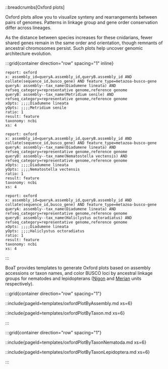 ::breadcrumbs[Oxford plots]

Oxford plots allow you to visualize synteny and rearrangements between pairs of genomes. Patterns in linkage group and gene order conservation differ across lineages.

As the distance between species increases for these cnidarians, fewer shared genes remain in the same order and orientation, though remnants of ancestral chromosomes persist. Such plots help uncover genomic architecture evolution.

:::grid{container direction="row" spacing="1" inline}

```report
report: oxford
x: assembly_id=queryA.assembly_id,queryB.assembly_id AND collate(sequence_id,busco_gene) AND feature_type=metazoa-busco-gene
queryA: assembly--tax_name(Diadumene lineata) AND refseq_category=representative genome,reference genome
queryB: assembly--tax_name(Metridium senile) AND refseq_category=representative genome,reference genome
xOpts: ;;;;Diadumene lineata
yOpts: ;;;;Metridium senile
ratio: 1
result: feature
taxonomy: ncbi
xs: 4
```

```report
report: oxford
x: assembly_id=queryA.assembly_id,queryB.assembly_id AND collate(sequence_id,busco_gene) AND feature_type=metazoa-busco-gene
queryA: assembly--tax_name(Diadumene lineata) AND refseq_category=representative genome,reference genome
queryB: assembly--tax_name(Nematostella vectensis) AND refseq_category=representative genome,reference genome
xOpts: ;;;;Diadumene lineata
yOpts: ;;;;Nematostella vectensis
ratio: 1
result: feature
taxonomy: ncbi
xs: 4
```

```report
report: oxford
x: assembly_id=queryA.assembly_id,queryB.assembly_id AND collate(sequence_id,busco_gene) AND feature_type=metazoa-busco-gene
queryA: assembly--tax_name(Diadumene lineata) AND refseq_category=representative genome,reference genome
queryB: assembly--tax_name(Haliclystus octoradiatus) AND refseq_category=representative genome,reference genome
xOpts: ;;;;Diadumene lineata
yOpts: ;;;;Haliclystus octoradiatus
ratio: 1
result: feature
taxonomy: ncbi
xs: 4
```

:::

BoaT provides templates to generate Oxford plots based on assembly accessions or taxon names, and color BUSCO loci by ancestral linkage groups for nematodes and lepidopterans ([Nigon](https://github.com/pgonzale60/vis_ALG) and [Merian](https://www.biorxiv.org/content/10.1101/2023.05.12.540473v1) units respectively).

:::grid{container direction="row" spacing="1"}

::include{pageId=templates/oxfordPlotByAssembly.md xs=6}

::include{pageId=templates/oxfordPlotByTaxon.md xs=6}

:::

:::grid{container direction="row" spacing="1"}

::include{pageId=templates/oxfordPlotByTaxonNematoda.md xs=6}

::include{pageId=templates/oxfordPlotByTaxonLepidoptera.md xs=6}

:::
